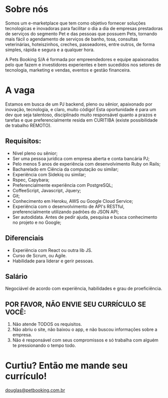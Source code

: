 # Sobre nós
Somos um e-marketplace que tem como objetivo fornecer soluções tecnologicas e inovadoras para facilitar o dia a dia de empresas prestadoras de serviços do segmento Pet e das pessoas que possuem Pets, tornando mais fácil o agendamento de serviços de banho, tosa, consultas veterinárias, hoteiszinhos, creches, passeadores, entre outros, de forma simples, rápida e segura e a qualquer hora. 

A Pets Booking S/A é formada por empreendedores e equipe apaixonados pelo que fazem e investidores experientes e bem sucedidos nos setores de tecnologia, marketing e vendas, eventos e gestão financeira.


# A vaga
Estamos em busca de um PJ backend, pleno ou sênior, apaixonado por inovação, tecnologia, e claro, muito código!
Esta oportunidade é para um dev que seja talentoso, disciplinado muito responsável quanto a prazos e tarefas e que preferencialmente resida em CURITIBA (existe possibilidade de trabalho REMOTO).

## Requisitos:
* Nível pleno ou sênior;
* Ser uma pessoa jurídica com empresa aberta e conta bancária PJ;
* Pelo menos 5 anos de experiência com desenvolvimento Ruby on Rails;
* Bacharelado em Ciência da computação ou similar;
* Experiência com Sidekiq ou similar;
* Rspec, Capybara;
* Preferencialmente experiência com PostgreSQL;
* CoffeeScript, Javascript, Jquery;
* Git;
* Conhecimento em Heroku, AWS ou Google Cloud Service;
* Experiência com o desenvolvimento de API's RESTful, preferencialmente utilizando padrões do JSON API;
* Ser autodidata. Antes de pedir ajuda, pesquisa e busca conhecimento no projeto e no Google;

## Diferenciais
* Experiência com React ou outra lib JS.
* Curso de Scrum, ou Agile.
* Habilidade para liderar e gerir pessoas.

## Salário
Negociável de acordo com experiência, habilidades e grau de proeficiência.

## POR FAVOR, NÃO ENVIE SEU CURRÍCULO SE VOCÊ:
1. Não atende TODOS os requisitos.
2. Não abriu o site, não baixou o app, e não buscou informações sobre a empresa.
3. Não é responsável com seus compromissos e só trabalha com alguém te pressionando o tempo todo.

# Curtiu? Então me mande seu currículo!
douglas@petbooking.com.br
